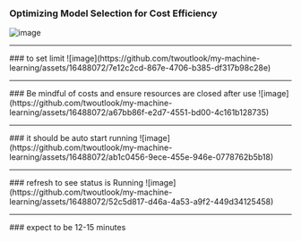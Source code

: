 


### Optimizing Model Selection for Cost Efficiency
![image](https://github.com/twoutlook/my-machine-learning/assets/16488072/9ecdf739-f56e-476d-aa58-d8ab6144e1ae)
<hr>
### to set limit
![image](https://github.com/twoutlook/my-machine-learning/assets/16488072/7e12c2cd-867e-4706-b385-df317b98c28e)
<hr>
### Be mindful of costs and ensure resources are closed after use
![image](https://github.com/twoutlook/my-machine-learning/assets/16488072/a67bb86f-e2d7-4551-bd00-4c161b128735)
<hr>
### it should be auto start running
![image](https://github.com/twoutlook/my-machine-learning/assets/16488072/ab1c0456-9ece-455e-946e-0778762b5b18)
<hr>
### refresh to see status is Running
![image](https://github.com/twoutlook/my-machine-learning/assets/16488072/52c5d817-d46a-4a53-a9f2-449d34125458)
<hr>
### expect to be 12-15 minutes
